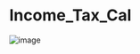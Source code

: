 # Income_Tax_Cal
![image](https://github.com/user-attachments/assets/3e54a9ec-6ca3-4536-b1a6-abccdce3da42)
